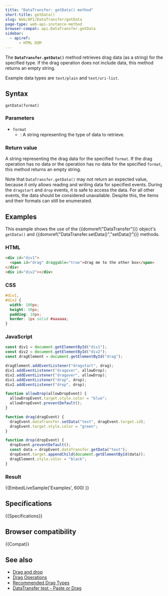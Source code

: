 ```yaml
---
title: "DataTransfer: getData() method"
short-title: getData()
slug: Web/API/DataTransfer/getData
page-type: web-api-instance-method
browser-compat: api.DataTransfer.getData
sidebar:
  - apiref:
      - HTML DOM
---
```


The **`DataTransfer.getData()`**
method retrieves drag data (as a string) for the specified type.
If the drag operation does not include data, this method returns an empty
string.

Example data types are `text/plain` and `text/uri-list`.

## Syntax

```js-nolint
getData(format)
```

### Parameters

- `format`
  - : A string representing the type of data to retrieve.

### Return value

A string representing the drag data for the specified `format`. If the drag operation has no data or the operation has no data for the specified `format`, this method returns an empty string.

Note that `DataTransfer.getData()` may not return an expected value, because it only allows reading and writing data for specified events. During the `dragstart` and `drop` events, it is safe to access the data. For all other events, the data should be considered unavailable. Despite this, the items and their formats can still be enumerated.

## Examples

This example shows the use of the {{domxref("DataTransfer")}} object's
`getData()` and
{{domxref("DataTransfer.setData()","setData()")}} methods.

### HTML

```html
<div id="div1">
  <span id="drag" draggable="true">drag me to the other box</span>
</div>
<div id="div2"></div>
```

### CSS

```css
#div1,
#div2 {
  width: 100px;
  height: 50px;
  padding: 10px;
  border: 1px solid #aaaaaa;
}
```

### JavaScript

```js
const div1 = document.getElementById("div1");
const div2 = document.getElementById("div2");
const dragElement = document.getElementById("drag");

dragElement.addEventListener("dragstart", drag);
div1.addEventListener("dragover", allowDrop);
div2.addEventListener("dragover", allowDrop);
div1.addEventListener("drop", drop);
div2.addEventListener("drop", drop);

function allowDrop(allowDropEvent) {
  allowDropEvent.target.style.color = "blue";
  allowDropEvent.preventDefault();
}

function drag(dragEvent) {
  dragEvent.dataTransfer.setData("text", dragEvent.target.id);
  dragEvent.target.style.color = "green";
}

function drop(dropEvent) {
  dropEvent.preventDefault();
  const data = dropEvent.dataTransfer.getData("text");
  dropEvent.target.appendChild(document.getElementById(data));
  dragElement.style.color = "black";
}
```

### Result

{{EmbedLiveSample('Examples', 600) }}

## Specifications

{{Specifications}}

## Browser compatibility

{{Compat}}

## See also

- [Drag and drop](/en-US/docs/Web/API/HTML_Drag_and_Drop_API)
- [Drag Operations](/en-US/docs/Web/API/HTML_Drag_and_Drop_API/Drag_operations)
- [Recommended Drag Types](/en-US/docs/Web/API/HTML_Drag_and_Drop_API/Recommended_drag_types)
- [DataTransfer test - Paste or Drag](https://codepen.io/tech_query/pen/MqGgap)
